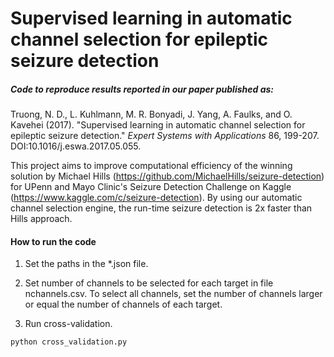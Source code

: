 # Supervised learning in automatic channel selection for epileptic seizure detection

##### Code to reproduce results reported in our paper published as:
Truong, N. D., L. Kuhlmann, M. R. Bonyadi, J. Yang, A. Faulks, and O. Kavehei (2017). "Supervised learning in automatic channel selection for epileptic seizure detection." _Expert Systems with Applications_ 86, 199-207. DOI:10.1016/j.eswa.2017.05.055.

This project aims to improve computational efficiency of the winning solution by Michael Hills (https://github.com/MichaelHills/seizure-detection) for UPenn and Mayo Clinic's Seizure Detection Challenge on Kaggle (https://www.kaggle.com/c/seizure-detection). By using our automatic channel selection engine, the run-time seizure detection is 2x faster than Hills approach.

#### How to run the code
1. Set the paths in the \*.json file.

2. Set number of channels to be selected for each target in file nchannels.csv. To select all channels, set the number of channels larger or equal the number of channels of each target.

3. Run cross-validation.
```console
python cross_validation.py
```
